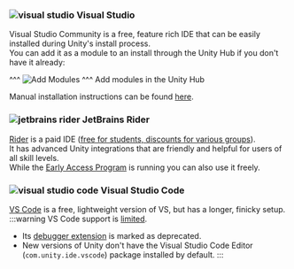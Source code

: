 ### <img src="/Images/visualstudio.svg" alt="visual studio"> Visual Studio

Visual Studio Community is a free, feature rich IDE that can be easily installed during Unity's install process.  
You can add it as a module to an install through the Unity Hub if you don't have it already:  

^^^
![Add Modules](https://unity.huh.how/HTML/unity-hub/add-modules.png)
^^^ Add modules in the Unity Hub

Manual installation instructions can be found [here](https://docs.microsoft.com/en-us/visualstudio/cross-platform/getting-started-with-visual-studio-tools-for-unity?view=vs-2019#manual-installation).

### <img src="/Images/jetbrains_rider.svg" alt="jetbrains rider"> JetBrains Rider

[Rider](https://www.jetbrains.com/rider/) is a paid IDE ([free for students, discounts for various groups](https://www.jetbrains.com/rider/buy/#discounts)).  
It has advanced Unity integrations that are friendly and helpful for users of all skill levels.  
While the [Early Access Program](https://www.jetbrains.com/rider/nextversion/) is running you can also use it freely.

### <img src="/Images/vscode.svg" alt="visual studio code"> Visual Studio Code

[VS Code](https://code.visualstudio.com/docs/other/unity) is a free, lightweight version of VS, but has a longer, finicky setup.  
:::warning
VS Code support is [limited](https://forum.unity.com/threads/update-on-the-visual-studio-code-package.1302621/).  
- Its [debugger extension](https://marketplace.visualstudio.com/items?itemName=Unity.unity-debug) is marked as deprecated.
- New versions of Unity don't have the Visual Studio Code Editor (`com.unity.ide.vscode`) package installed by default.
:::